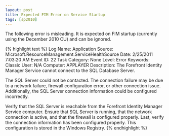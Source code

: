 ```yaml
---
layout: post
title: Expected FIM Error on Service Startup
tags: [sp2010]
---
```


The following error is misleading.  It is expected on FIM startup (currently using the December 2010 CU) and can be ignored.

{% highlight text %}
Log Name: Application
Source: Microsoft.ResourceManagement.ServiceHealthSource
Date: 2/25/2011 7:03:20 AM
Event ID: 22
Task Category: None
Level: Error
Keywords: Classic
User: N/A
Computer: APPLAYER
Description:
The Forefront Identity Manager Service cannot connect to the SQL Database Server.

The SQL Server could not be contacted. The connection failure may be due to a network 
failure, firewall configuration error, or other connection issue. Additionally, the SQL Server connection information could be configured incorrectly.

Verify that the SQL Server is reachable from the Forefront Identity Manager Service 
computer. Ensure that SQL Server is running, that the network connection is active, and that the firewall is configured properly. Last, verify the connection information has been configured properly. This configuration is stored in the Windows Registry.
{% endhighlight %}